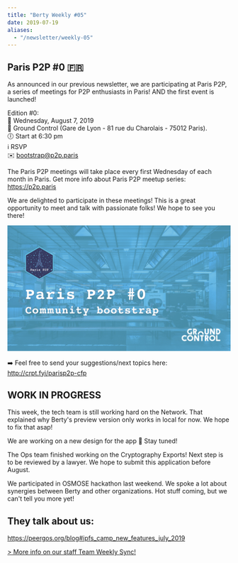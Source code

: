 ```yaml
---
title: "Berty Weekly #05"
date: 2019-07-19
aliases:
  - "/newsletter/weekly-05"
---
```


## Paris P2P #0 🇫🇷

As announced in our previous newsletter, we are participating at Paris P2P, a series of meetings for P2P enthusiasts in Paris! AND the first event is launched!

Edition #0: </br> 📅 Wednesday, August 7, 2019 </br> 📍 Ground Control (Gare de Lyon - 81 rue du Charolais - 75012 Paris). </br> 🕕 Start at 6:30 pm </br> ℹ️ RSVP </br> ✉️ bootstrap@p2p.paris </br>

The Paris P2P meetings will take place every first Wednesday of each month in Paris. Get more info about Paris P2P meetup series: https://p2p.paris

We are delighted to participate in these meetings! This is a great opportunity to meet and talk with passionate folks! We hope to see you there!

![](parisp2p.png)

➡️ Feel free to send your suggestions/next topics here:  http://crpt.fyi/parisp2p-cfp

## WORK IN PROGRESS

This week, the tech team is still working hard on the Network. That explained why Berty's preview version only works in local for now. We hope to fix that asap!

We are working on a new design for the app 🤫 Stay tuned!

The Ops team finished working on the Cryptography Exports! Next step is to be reviewed by a lawyer. We hope to submit this application before August.

We participated in OSMOSE hackathon last weekend. We spoke a lot about synergies between Berty and other organizations. Hot stuff coming, but we can't tell you more yet!

## They talk about us:
https://peergos.org/blog#ipfs_camp_new_features_july_2019

[> More info on our staff Team Weekly Sync!](https://github.com/berty/mgmt/blob/master/meeting-notes/2019/Q4/2019-10-04--staff-team-weekly-sync.md)
